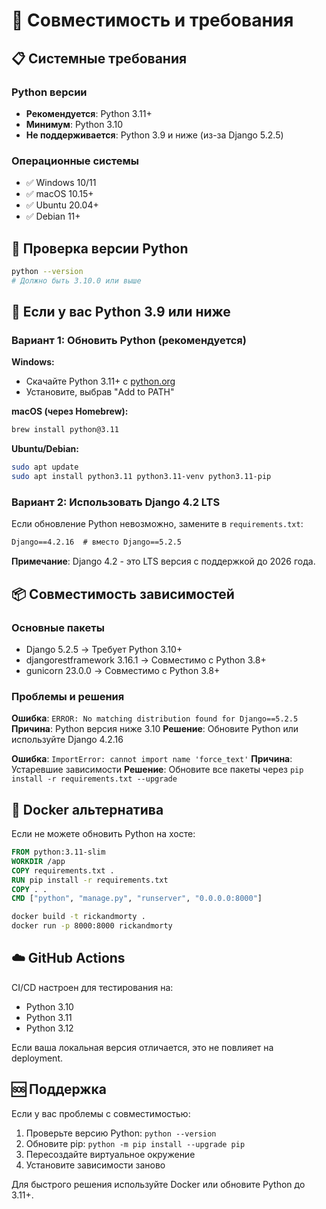 # 🔧 Совместимость и требования

## 📋 Системные требования

### Python версии
- **Рекомендуется**: Python 3.11+
- **Минимум**: Python 3.10
- **Не поддерживается**: Python 3.9 и ниже (из-за Django 5.2.5)

### Операционные системы
- ✅ Windows 10/11
- ✅ macOS 10.15+
- ✅ Ubuntu 20.04+
- ✅ Debian 11+

## 🐍 Проверка версии Python

```bash
python --version
# Должно быть 3.10.0 или выше
```

## 🔄 Если у вас Python 3.9 или ниже

### Вариант 1: Обновить Python (рекомендуется)

**Windows:**
- Скачайте Python 3.11+ с [python.org](https://python.org)
- Установите, выбрав "Add to PATH"

**macOS (через Homebrew):**
```bash
brew install python@3.11
```

**Ubuntu/Debian:**
```bash
sudo apt update
sudo apt install python3.11 python3.11-venv python3.11-pip
```

### Вариант 2: Использовать Django 4.2 LTS

Если обновление Python невозможно, замените в `requirements.txt`:

```txt
Django==4.2.16  # вместо Django==5.2.5
```

**Примечание**: Django 4.2 - это LTS версия с поддержкой до 2026 года.

## 📦 Совместимость зависимостей

### Основные пакеты
- Django 5.2.5 → Требует Python 3.10+
- djangorestframework 3.16.1 → Совместимо с Python 3.8+
- gunicorn 23.0.0 → Совместимо с Python 3.8+

### Проблемы и решения

**Ошибка**: `ERROR: No matching distribution found for Django==5.2.5`
**Причина**: Python версия ниже 3.10
**Решение**: Обновите Python или используйте Django 4.2.16

**Ошибка**: `ImportError: cannot import name 'force_text'`
**Причина**: Устаревшие зависимости
**Решение**: Обновите все пакеты через `pip install -r requirements.txt --upgrade`

## 🐳 Docker альтернатива

Если не можете обновить Python на хосте:

```dockerfile
FROM python:3.11-slim
WORKDIR /app
COPY requirements.txt .
RUN pip install -r requirements.txt
COPY . .
CMD ["python", "manage.py", "runserver", "0.0.0.0:8000"]
```

```bash
docker build -t rickandmorty .
docker run -p 8000:8000 rickandmorty
```

## ☁️ GitHub Actions

CI/CD настроен для тестирования на:
- Python 3.10
- Python 3.11  
- Python 3.12

Если ваша локальная версия отличается, это не повлияет на deployment.

## 🆘 Поддержка

Если у вас проблемы с совместимостью:

1. Проверьте версию Python: `python --version`
2. Обновите pip: `python -m pip install --upgrade pip`
3. Пересоздайте виртуальное окружение
4. Установите зависимости заново

Для быстрого решения используйте Docker или обновите Python до 3.11+.
